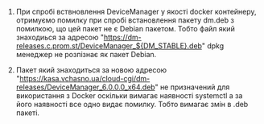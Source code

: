 1. При спробі вствновлення DeviceManager у якості docker контейнеру, отримуємо помилку при спробі встановлення пакету dm.deb з помилкою, що цей пакет не є Debian пакетом. Тобто файл який знаходиься за адресою "https://dm-releases.c.prom.st/DeviceManager_${DM_STABLE}.deb" dpkg менеджер не розпізнає як пакет Debian.

2. Пакет який знаходиться за новою адресою "https://kasa.vchasno.ua/cloud-cgi/dm-releases/DeviceManager_6.0.0.0_x64.deb" не призначений для використання з Docker оскільки вимагає наявності systemctl а за його наявності все одно видає помилку. Тобто вимагає змін в .deb пакеті.
